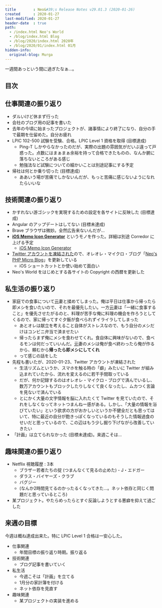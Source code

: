 ```yaml
---
title        : Neo&#39;s Release Notes v29.01.3 (2020-01-26)
created      : 2020-01-27
last-modified: 2020-01-27
header-date  : true
path:
  - /index.html Neo's World
  - /blog/index.html Blog
  - /blog/2020/index.html 2020年
  - /blog/2020/01/index.html 01月
hidden-info:
  original-blog: Murga
---
```


一週間あっという間に過ぎたなぁ…。

## 目次

## 仕事関連の振り返り

- ダルいけど休まず行った
- 会社のブログ用の記事を書いた
- 去年の今頃に始まったプロジェクトが、諸事情により終了になり、自分の手で最期を仕留めた。自分お疲れ
- LPIC 102-500 試験を受験、合格。LPIC Level 1 資格を取得 (目標達成)
  - Ping-T しかやらなかったのだが、実際の出題の雰囲気がだいぶ違って戸惑った。点数にはまぁまぁ余裕を持って合格できたものの、なんか腑に落ちないところがある感じ
  - 勉強法など試験についての細かいことは別途記事にする予定
- 帰社は何とか乗り切った (目標達成)
  - ああいう場が苦痛でしかないんだが、もっと苦痛に感じないようになれたらいいな

## 技術関連の振り返り

- かすれない游ゴシックを実現するための設定を各サイトに反映した (目標達成)
- Angular のアップデートはしてない (目標未達成)
- Brave ブラウザは微妙。全然広告来ないんだが…
- **[iOS Memo Icon Generator](https://github.com/Neos21/ios-memo-icon-generator)** というモノを作った。詳細は別途 Corredor に上げる予定
  - [iOS Memo Icon Generator](https://neos21.github.io/ios-memo-icon-generator/)
- [Twitter アカウントを凍結された](25-01.html)ので、オレオレ・マイクロ・ブログ「[Neo's PHP Micro Blog](https://github.com/Neos21/neos-php-micro-blog)」を更新している
  - iOS ショートカットとか使い始めて面白い
- Neo's World をはじめとする各サイトの Copyright の西暦を更新した

## 私生活の振り返り

- 家庭での食事について<ins datetime="2021-03-26T00:00Z">元</ins>妻と揉めてしまった。俺は平日は仕事から帰ったら即メシを食いたいので、それを最優先したい。一方<ins datetime="2021-03-26T00:00Z">元</ins>妻は「一緒に食事すること」を優先させたがるのと、料理が苦手な俺に料理の機会を作ろうとしてくるので、家に帰ってすぐ夕飯が食べられずイライラしてしまった
  - あとオレは献立を考えること自体がストレスなので、もう自分のメシだけはコンビニ弁当で済ませたい
  - 帰ったらまず俺にメシを食わせてくれ。食自体に興味がないので、食べるモンは何だっていいんだ。<ins datetime="2021-03-26T00:00Z">元</ins>妻のメシは俺が食べ終わったら俺が作るから、頼むから**帰ったら即メシにしてくれ**
  - って感じの話をした
- 先程も書いたが、2020-01-23、Twitter アカウントが凍結された
  - 生活リズムというか、スマホを触る時の「癖」みたいに Twitter が組み込まれていたから、流れを変えるのに若干手間取っている
  - だが、何か記録するのはオレオレ・マイクロ・ブログで済んでいるし、数万アカウントもブロックしたりしなくて良くなったし、ムカつく言論を見ないで済んでいる
  - とにかく大量の文字情報を脳に入れたくて Twitter を見ていたので、それをしなくなってネットつまんねー感がある。しかし、「大量の情報を浴びていたい」という欲求の方がおかしいというか不健全だとも思ってはいて、特に最近の自分が飽きっぽくなっているのもそうした情報過食のせいだと思っているので、この辺はもう少し掘り下げながら改善していきたい
- 「計画」は立てられなかった (目標未達成)。来週こそは…

## 趣味関連の振り返り

- Netflix 視聴履歴 : 3本
  - ブラザー若者たちの掟 (つまんなくて見るの止めた)  - J・エドガー
  - ダラス・バイヤーズ・クラブ
  - バグジー
  - (なんか2時間見てるのかったるくなってきた…。ネット依存と同じく問題だと思っているところ)
- 某プロジェクト。やたらめったらとすぐ反論しようとする悪癖を抑えて過ごした

## 来週の目標

今週は概ね達成出来た。特に LPIC Level 1 合格は一安心した。

- 仕事関連
  - 年間目標の振り返り時期。振り返る
- 技術関連
  - ブログ記事を書いていく
- 私生活
  - 今週こそは「計画」を立てる
  - 1月分の家計簿を付ける
  - ネット依存を見直す
- 趣味関連
  - 某プロジェクトの実装を進める
